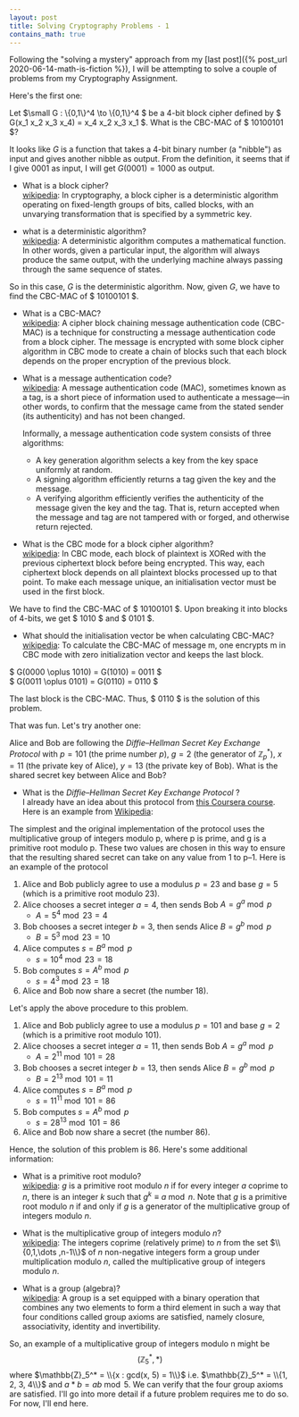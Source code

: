 ```yaml
---
layout: post
title: Solving Cryptography Problems - 1
contains_math: true
---
```


Following the "solving a mystery" approach from my [last post]({% post_url 2020-06-14-math-is-fiction %}), I will be attempting to solve a couple of problems from my Cryptography Assignment.

Here's the first one:

Let $\small G : \\{0,1\\}^4 \to \\{0,1\\}^4 $ be a 4-bit block cipher defined by $ G(x_1 x_2 x_3 x_4) = x_4 x_2 x_3 x_1 $. What is the CBC-MAC of $ 10100101 $?


It looks like $G$ is a function that takes a 4-bit binary number (a "nibble") as input and gives another nibble as output. From the definition, it seems that if I give $0001$ as input, I will get $G(0001) = 1000$ as output.

- What is a block cipher?  
[wikipedia](https://en.wikipedia.org/wiki/Block_cipher): In cryptography, a block cipher is a deterministic algorithm operating on fixed-length groups of bits, called blocks, with an unvarying transformation that is specified by a symmetric key.

- what is a deterministic algorithm?  
[wikipedia](https://en.wikipedia.org/wiki/Deterministic_algorithm): A deterministic algorithm computes a mathematical function. In other words, given a particular input, the algorithm will always produce the same output, with the underlying machine always passing through the same sequence of states.

So in this case, $G$ is the deterministic algorithm. Now, given $G$, we have to find the CBC-MAC of $ 10100101 $.

- What is a CBC-MAC?  
[wikipedia](https://en.wikipedia.org/wiki/CBC-MAC): A cipher block chaining message authentication code (CBC-MAC) is a technique for constructing a message authentication code from a block cipher. The message is encrypted with some block cipher algorithm in CBC mode to create a chain of blocks such that each block depends on the proper encryption of the previous block.

- What is a message authentication code?  
[wikipedia](https://en.wikipedia.org/wiki/Message_authentication_code): A message authentication code (MAC), sometimes known as a tag, is a short piece of information used to authenticate a message—in other words, to confirm that the message came from the stated sender (its authenticity) and has not been changed.

    Informally, a message authentication code system consists of three algorithms:
    - A key generation algorithm selects a key from the key space uniformly at random.
    - A signing algorithm efficiently returns a tag given the key and the message.
    - A verifying algorithm efficiently verifies the authenticity of the message given the key and the tag. That is, return accepted when the message and tag are not tampered with or forged, and otherwise return rejected.  

- What is the CBC mode for a block cipher algorithm?  
[wikipedia](https://en.wikipedia.org/wiki/Block_cipher_mode_of_operation#Cipher_block_chaining_(CBC)): In CBC mode, each block of plaintext is XORed with the previous ciphertext block before being encrypted. This way, each ciphertext block depends on all plaintext blocks processed up to that point. To make each message unique, an initialisation vector must be used in the first block. 

We have to find the CBC-MAC of $ 10100101 $. Upon breaking it into blocks of 4-bits, we get $ 1010 $ and $ 0101 $. 

- What should the initialisation vector be when calculating CBC-MAC?  
[wikipedia](https://en.wikipedia.org/wiki/CBC-MAC): To calculate the CBC-MAC of message m, one encrypts m in CBC mode with zero initialization vector and keeps the last block.

$ G(0000 \oplus 1010) = G(1010) = 0011 $  
$ G(0011 \oplus 0101) = G(0110) = 0110 $

The last block is the CBC-MAC. Thus, $ 0110 $ is the solution of this problem.

That was fun. Let's try another one:


Alice and Bob are following the _Diffie–Hellman Secret Key Exchange Protocol_  with $p = 101$ (the prime number $p$), $g=2$ (the generator of $\mathbb{Z}^*_p$), $x=11$ (the private key of Alice), $y=13$ (the private key of Bob). What is the shared secret key between Alice and Bob?

- What is the _Diffie–Hellman Secret Key Exchange Protocol_ ?  
I already have an idea about this protocol from [this Coursera course](https://www.coursera.org/learn/it-security). Here is an example from [Wikipedia](https://en.wikipedia.org/wiki/Diffie%E2%80%93Hellman_key_exchange#Cryptographic_explanation):

The simplest and the original implementation of the protocol uses the multiplicative group of integers modulo p, where p is prime, and g is a primitive root modulo p. These two values are chosen in this way to ensure that the resulting shared secret can take on any value from 1 to p–1. Here is an example of the protocol

1. Alice and Bob publicly agree to use a modulus $p = 23$ and base $g = 5$ (which is a primitive root modulo 23).
1. Alice chooses a secret integer $a = 4$, then sends Bob $A = g^a \bmod p$
    - $A = 5^4 \bmod 23 = 4$
1. Bob chooses a secret integer $b = 3$, then sends Alice $B = g^b \bmod p$
    - $B = 5^3 \bmod 23 = 10$
1. Alice computes $s = B^a \bmod p$
    - $s = 10^4 \bmod 23 = 18$
1. Bob computes $s = A^b \bmod p$
    - $s = 4^3 \bmod 23 = 18$
1. Alice and Bob now share a secret (the number 18).

Let's apply the above procedure to this problem.
1. Alice and Bob publicly agree to use a modulus $p = 101$ and base $g = 2$ (which is a primitive root modulo 101).
1. Alice chooses a secret integer $a = 11$, then sends Bob $A = g^a \bmod p$
    - $A = 2^{11}\bmod101 = 28$
1. Bob chooses a secret integer $b = 13$, then sends Alice $B = g^b \bmod p$
    - $B = 2^{13}\bmod101 = 11$
1. Alice computes $s = B^a\bmod p$
    - $s = 11^{11}\bmod101 = 86$
1. Bob computes $s = A^b\bmod p$
    - $s = 28^{13}\bmod101 = 86$
1. Alice and Bob now share a secret (the number 86).

Hence, the solution of this problem is 86. Here's some additional information:

- What is a primitive root modulo?  
[wikipedia](https://en.wikipedia.org/wiki/Primitive_root_modulo_n): $g$ is a primitive root modulo $n$ if for every integer $a$ coprime to $n$, there is an integer $k$ such that $g^k \equiv a \bmod n$. Note that $g$ is a primitive root modulo $n$ if and only if $g$ is a generator of the multiplicative group of integers modulo $n$. 

- What is the multiplicative group of integers modulo $n$?  
[wikipedia](https://en.wikipedia.org/wiki/Multiplicative_group_of_integers_modulo_n): The integers coprime (relatively prime) to $n$ from the set $\\{0,1,\dots ,n-1\\}$ of _n_ non-negative integers form a group under multiplication modulo $n$, called the multiplicative group of integers modulo $n$.

- What is a group (algebra)?  
[wikipedia](https://en.wikipedia.org/wiki/Group_(mathematics)): A group is a set equipped with a binary operation that combines any two elements to form a third element in such a way that four conditions called group axioms are satisfied, namely closure, associativity, identity and invertibility. 

So, an example of a multiplicative group of integers modulo n might be $$(\mathbb{Z}_5^*, *)$$ where $\mathbb{Z}_5^* = \\{x : gcd(x, 5) = 1\\}$ i.e. $\mathbb{Z}_5^* = \\{1, 2, 3, 4\\}$ and $a * b = ab \bmod 5$. We can verify that the four group axioms are satisfied. I'll go into more detail if a future problem requires me to do so. For now, I'll end here.

